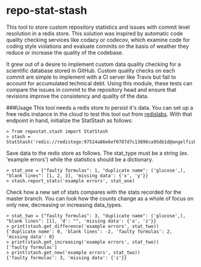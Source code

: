 # repo-stat-stash
This tool to store custom repository statistics and issues with commit level resolution in a redis store. This solution was inspired by automatic code quality checking services like codacy or codecov, which examine code for coding style violations and evaluate commits on the basis of weather they reduce or increase the quality of the codebase.

It grew out of a desire to implement custom data quality checking for a scientific database stored in GitHub. Custom quality checks on each commit are simple to implement with a CI server like Travis but fail to account for accumulated technical debt. Using this module, these tests can compare the issues in commit to the repository head and ensure that revisions improve the consistency and quality of the data.

###Usage
This tool needs a redis store to persist it's data. You can set up a free redis instance in the cloud to test this tool out from [redislabs](https://redislabs.com/blog/redis-cloud-30mb-ram-30-connections-for-free/). With that endpoint in hand, initialize the StatStash as follows:
```
> from repostat.stash import StatStash
> stash = StatStash('redis://redistogo:97514a86e6ef0787d7c13696ca95db1d@angelfish.redistogo.com:10495')
```
Save data to the redis store as follows. The stat_type must be a string (ex. 'example errors') while the statistics should be a dictionary.
```
> stat_one = {"faulty formulas": 1, "duplicate name": ('glucose',), "blank lines": [1, 2, 3], 'missing data': {'x', 'y'}}
> stash.report_stats('example errors', stat_one)
```
Check how a new set of stats compares with the stats recorded for the master branch. You can look how the counts change as a whole of focus on only new, decreasing or increasing data_types.
```
> stat_two = {"faulty formulas": 3, "duplicate name": ('glucose',), "blank lines": [1], 'd': "", 'missing data': {'x', 'z'}}
> print(stash.get_difference('example errors', stat_two))
{'duplicate name': 0, 'blank lines': -2, 'faulty formulas': 2, 'missing data': 0}
> print(stash.get_increasing('example errors', stat_two))
['faulty formulas']
> print(stash.get_new('example errors', stat_two))
{'faulty formulas': 3, 'missing data': {'z'}}
```
